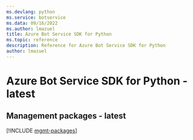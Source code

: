 ```yaml
---
ms.devlang: python
ms.service: botservice
ms.data: 09/16/2022
ms.author: lmazuel
title: Azure Bot Service SDK for Python
ms.topic: reference
description: Reference for Azure Bot Service SDK for Python
author: lmazuel
---
```

# Azure Bot Service SDK for Python - latest

## Management packages - latest
[!INCLUDE [mgmt-packages](bot-service-mgmt-index.md)]